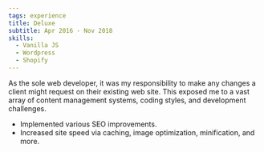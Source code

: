 ```yaml
---
tags: experience
title: Deluxe
subtitle: Apr 2016 - Nov 2018
skills:
  - Vanilla JS
  - Wordpress
  - Shopify
---
```


As the sole web developer, it was my responsibility to make any changes a client might request on their existing web site. This exposed me to a vast array of content management systems, coding styles, and development challenges.

- Implemented various SEO improvements.
- Increased site speed via caching, image optimization, minification, and more.
